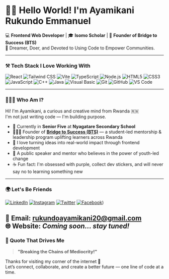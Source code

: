 # 👋🏽 Hello World! I'm Ayamikani Rukundo Emmanuel

💻 **Frontend Web Developer** | 🎓 **Isomo Scholar** | 🚀 **Founder of Bridge to Success (BTS)**  
🧠 Dreamer, Doer, and Devoted to Using Code to Empower Communities.

---

### ⚒️ Tech Stack I Love Working With

![React](https://img.shields.io/badge/-React-61DAFB?style=flat&logo=react&logoColor=black)
![Tailwind CSS](https://img.shields.io/badge/-TailwindCSS-38B2AC?style=flat&logo=tailwind-css&logoColor=white)
![Vite](https://img.shields.io/badge/-Vite-646CFF?style=flat&logo=vite&logoColor=white)
![TypeScript](https://img.shields.io/badge/-TypeScript-3178C6?style=flat&logo=typescript&logoColor=white)
![Node.js](https://img.shields.io/badge/-Node.js-339933?style=flat&logo=node.js&logoColor=white)
![HTML5](https://img.shields.io/badge/-HTML5-E34F26?style=flat&logo=html5&logoColor=white)
![CSS3](https://img.shields.io/badge/-CSS3-1572B6?style=flat&logo=css3)
![JavaScript](https://img.shields.io/badge/-JavaScript-F7DF1E?style=flat&logo=javascript&logoColor=black)
![C++](https://img.shields.io/badge/-C++-00599C?style=flat&logo=c%2b%2b&logoColor=white)
![Java](https://img.shields.io/badge/-Java-007396?style=flat&logo=java&logoColor=white)
![Visual Basic](https://img.shields.io/badge/-Visual%20Basic-68217A?style=flat&logo=visual-studio&logoColor=white)
![Git](https://img.shields.io/badge/-Git-F05032?style=flat&logo=git&logoColor=white)
![GitHub](https://img.shields.io/badge/-GitHub-181717?style=flat&logo=github)
![VS Code](https://img.shields.io/badge/-VSCode-007ACC?style=flat&logo=visual-studio-code)

---

### 👨🏽‍💻 Who Am I?

Hi! I'm Ayamikani, a curious and creative mind from Rwanda 🇷🇼  
I'm not just writing code — I'm building purpose.

- 🔭 Currently in **Senior Five** at **Nyagatare Secondary School**
- 👨🏽‍🏫 Founder of [**Bridge to Success (BTS)**](#) — a student-led mentorship & leadership program uplifting learners across Rwanda
- 🚀 I love turning ideas into real-world impact through frontend development
- 📣 A public speaker and mentor who believes in the power of youth-led change
- ☕ Fun fact: I'm obsessed with purple, collect dev stickers, and will never say no to learning something new

---

### 🌍 Let's Be Friends

[![LinkedIn](https://img.shields.io/badge/-LinkedIn-0A66C2?style=flat&logo=linkedin&logoColor=white)](https://www.linkedin.com/in/ayamikani-rukundo-emmanuel-43a5502a7/)
[![Instagram](https://img.shields.io/badge/-Instagram-E4405F?style=flat&logo=instagram&logoColor=white)](https://www.instagram.com/ayamikani_rukundo)
[![Twitter](https://img.shields.io/badge/-Twitter-1DA1F2?style=flat&logo=twitter&logoColor=white)](https://twitter.com/Ayamikani_R)
[![Facebook](https://img.shields.io/badge/-Facebook-1877F2?style=flat&logo=facebook&logoColor=white)](https://www.facebook.com/ayamikani))

📧 **Email**: rukundoayamikani20@gmail.com  
🌐 **Website**: *Coming soon... stay tuned!*
---

### 💬 Quote That Drives Me

> **"Breaking the Chains of Mediocrity!"**  

Thanks for visiting my corner of the internet 💜  
Let’s connect, collaborate, and create a better future — one line of code at a time.
